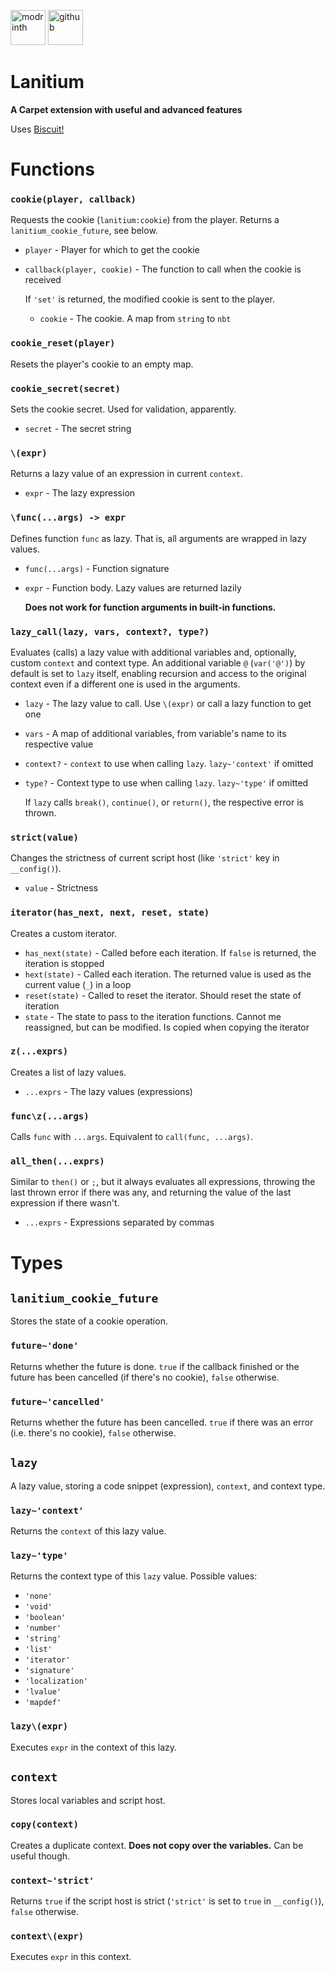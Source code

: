 [<img alt="modrinth" height="56" src="https://cdn.jsdelivr.net/npm/@intergrav/devins-badges@3/assets/cozy/available/modrinth_vector.svg">](https://modrinth.com/lanitium)
[<img alt="github" height="56" src="https://cdn.jsdelivr.net/npm/@intergrav/devins-badges@3/assets/cozy/available/github_vector.svg">](https://github.com/iTutFadU/lanitium)

# Lanitium

**A Carpet extension with useful and advanced features**

Uses [Biscuit!](https://modrinth.com/mod/biscuit!)

# Functions

### `cookie(player, callback)`
Requests the cookie (`lanitium:cookie`) from the player. Returns a `lanitium_cookie_future`, see below.
- `player` - Player for which to get the cookie
- `callback(player, cookie)` - The function to call when the cookie is received
  
  If `'set'` is returned, the modified cookie is sent to the player.
  - `cookie` - The cookie. A map from `string` to `nbt`

### `cookie_reset(player)`
Resets the player's cookie to an empty map.

### `cookie_secret(secret)`
Sets the cookie secret. Used for validation, apparently.
- `secret` - The secret string

### `\(expr)`
Returns a lazy value of an expression in current `context`.
- `expr` - The lazy expression

### `\func(...args) -> expr`
Defines function `func` as lazy. That is, all arguments are wrapped in lazy values.
- `func(...args)` - Function signature
- `expr` - Function body. Lazy values are returned lazily

  **Does not work for function arguments in built-in functions.**

### `lazy_call(lazy, vars, context?, type?)`
Evaluates (calls) a lazy value with additional variables and, optionally, custom `context` and context type. An additional variable `@` (`var('@')`) by default is set to `lazy` itself, enabling recursion and access to the original context even if a different one is used in the arguments.
- `lazy` - The lazy value to call. Use `\(expr)` or call a lazy function to get one
- `vars` - A map of additional variables, from variable's name to its respective value
- `context?` - `context` to use when calling `lazy`. `lazy~'context'` if omitted
- `type?` - Context type to use when calling `lazy`. `lazy~'type'` if omitted

  If `lazy` calls `break()`, `continue()`, or `return()`, the respective error is thrown.

### `strict(value)`
Changes the strictness of current script host (like `'strict'` key in `__config()`).
- `value` - Strictness

### `iterator(has_next, next, reset, state)`
Creates a custom iterator.
- `has_next(state)` - Called before each iteration. If `false` is returned, the iteration is stopped
- `hext(state)` - Called each iteration. The returned value is used as the current value (`_`) in a loop
- `reset(state)` - Called to reset the iterator. Should reset the state of iteration
- `state` - The state to pass to the iteration functions. Cannot me reassigned, but can be modified. Is copied when copying the iterator

### `z(...exprs)`
Creates a list of lazy values.
- `...exprs` - The lazy values (expressions)

### `func\z(...args)`
Calls `func` with `...args`. Equivalent to `call(func, ...args)`.

### `all_then(...exprs)`
Similar to `then()` or `;`, but it always evaluates all expressions, throwing the last thrown error if there was any, and returning the value of the last expression if there wasn't.
- `...exprs` - Expressions separated by commas

# Types

## `lanitium_cookie_future`
Stores the state of a cookie operation.

### `future~'done'`
Returns whether the future is done. `true` if the callback finished or the future has been cancelled (if there's no cookie), `false` otherwise.

### `future~'cancelled'`
Returns whether the future has been cancelled. `true` if there was an error (i.e. there's no cookie), `false` otherwise.

## `lazy`
A lazy value, storing a code snippet (expression), `context`, and context type.

### `lazy~'context'`
Returns the `context` of this lazy value.

### `lazy~'type'`
Returns the context type of this `lazy` value. Possible values:
- `'none'`
- `'void'`
- `'boolean'`
- `'number'`
- `'string'`
- `'list'`
- `'iterator'`
- `'signature'`
- `'localization'`
- `'lvalue'`
- `'mapdef'`

### `lazy\(expr)`
Executes `expr` in the context of this lazy.

## `context`
Stores local variables and script host.

### `copy(context)`
Creates a duplicate context. **Does not copy over the variables.** Can be useful though.

### `context~'strict'`
Returns `true` if the script host is strict (`'strict'` is set to `true` in `__config()`), `false` otherwise.

### `context\(expr)`
Executes `expr` in this context.